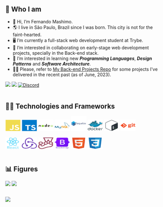 ## 👨 Who I am
- 🖖 Hi, I’m Fernando Mashimo.
- 🌎 I live in São Paulo, Brazil since I was born. This city is not for the faint-hearted.
- 🖥 I’m currently a full-stack web development student at Trybe.
- 🤝 I’m interested in collaborating on early-stage web development projects, specially in the Back-end stack.
- 👀 I’m interested in learning new ***Programming Languages***, ***Design Patterns*** and ***Software Architecture***.
- 👨‍💻 Please, refer to [My Back-end Projects Repo](https://github.com/fernando-mashimo/back-end-projects) for some projects I've delivered in the recent past (as of June, 2023).

<div align="left">
  <a href="mailto:fernando.mashimo@yahoo.com.br" target="_blank"><img src="https://img.shields.io/badge/-Yahoo-%23333?style=for-the-badge&logo=yahoo&logoColor=white" target="_blank"></a>
  <a href="https://www.linkedin.com/in/mashimo" target="_blank"><img src="https://img.shields.io/badge/-LinkedIn-%230077B5?style=for-the-badge&logo=linkedin&logoColor=white" target="_blank"></a>
  <a href="https://discordapp.com/users/1086373600409432207"><img src="https://img.shields.io/badge/Discord-7289DA?style=for-the-badge&logo=discord&logoColor=white" title="Discord"></a>
</div>

<br>

## 👨‍🎓 Technologies and Frameworks
<div align="left" style="display: inline_block">
  <img alt="JS Vanilla" height="36" width="48" src="https://raw.githubusercontent.com/devicons/devicon/master/icons/javascript/javascript-plain.svg">
  <img alt="TypeScript" height="36" width="48" src="https://github.com/devicons/devicon/blob/master/icons/typescript/typescript-plain.svg">
  <img alt="Node JS" height="36" width="48" src="https://github.com/devicons/devicon/blob/master/icons/nodejs/nodejs-original-wordmark.svg">
  <img alt="My SQL" height="36" width="48" src="https://github.com/devicons/devicon/blob/master/icons/mysql/mysql-original-wordmark.svg">
  <img alt="Sequelize" height="48" src="https://github.com/devicons/devicon/blob/master/icons/sequelize/sequelize-original-wordmark.svg">
  <img alt="Docker" height="36" width="48" src="https://github.com/devicons/devicon/blob/master/icons/docker/docker-original-wordmark.svg">
  <img alt="Bash" height="36" width="48" src="https://raw.githubusercontent.com/devicons/devicon/master/icons/bash/bash-original.svg">
  <img alt="Git" height="36" width="48" src="https://raw.githubusercontent.com/devicons/devicon/master/icons/git/git-plain-wordmark.svg">
  <br><br>
  <img alt="React" height="36" width="48" src="https://github.com/devicons/devicon/blob/master/icons/react/react-original-wordmark.svg">
  <img alt="Redux" height="36" width="48" src="https://github.com/devicons/devicon/blob/master/icons/redux/redux-original.svg">
  <img alt="JEST" height="36" width="48" src="https://github.com/devicons/devicon/blob/master/icons/jest/jest-plain.svg">
  <img alt="Bootstrap" height="36" width="48" src="https://github.com/devicons/devicon/blob/master/icons/bootstrap/bootstrap-original-wordmark.svg">
  <img alt="HTML 5" height="36" width="48" src="https://raw.githubusercontent.com/devicons/devicon/master/icons/html5/html5-original.svg">
  <img alt="CSS 3" height="36" width="48" src="https://raw.githubusercontent.com/devicons/devicon/master/icons/css3/css3-original.svg">
</div>

<br>

## 📊 Figures
<div align="justified">
  <img height="150em" src="https://github-readme-stats.vercel.app/api?username=fernando-mashimo&show_icons=true&theme=dracula&include_all_commits=true&count_private=true"/>
  <img height="150em" src="https://github-readme-stats.vercel.app/api/top-langs/?username=fernando-mashimo&layout=compact&langs_count=7&theme=dracula"/>
</div>
<br>

[![](https://visitcount.itsvg.in/api?id=fernando-mashimo&label=Profile%20Views&color=1&icon=2&pretty=false)](https://visitcount.itsvg.in)
